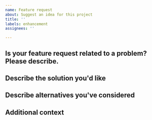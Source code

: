 ```yaml
---
name: Feature request
about: Suggest an idea for this project
title: ''
labels: enhancement
assignees: ''

---
```


## Is your feature request related to a problem? Please describe.
<!--A clear and concise description of what the problem is. 
Ex. I'm always frustrated when [...]-->

## Describe the solution you'd like
<!--A clear and concise description of what you want to happen.-->

## Describe alternatives you've considered
<!--A clear and concise description of any alternative solutions or features you've considered.-->
<!--Let us know if the feature you want cannot be done with current version
    of lightsim2grid.-->

## Additional context
<!--Add any other context about the feature request here, for example a description
    of your usecase, in which project you want to use it etc.
    -->
<!-- The clearer this section is the easier it is for us to suggest possible
     usage to compensate for the lack of the feature, and the better
     it will be to addressed -->   
